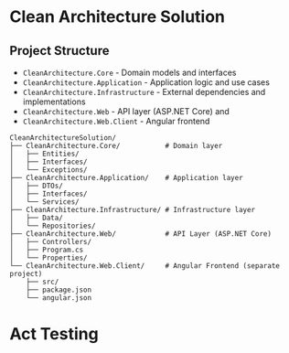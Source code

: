 # Clean Architecture Solution

## Project Structure
- `CleanArchitecture.Core` - Domain models and interfaces
- `CleanArchitecture.Application` - Application logic and use cases
- `CleanArchitecture.Infrastructure` - External dependencies and implementations
- `CleanArchitecture.Web` - API layer (ASP.NET Core) and 
- `CleanArchitecture.Web.Client` - Angular frontend
```
CleanArchitectureSolution/
├── CleanArchitecture.Core/           # Domain layer
│   ├── Entities/
│   ├── Interfaces/
│   └── Exceptions/
├── CleanArchitecture.Application/    # Application layer
│   ├── DTOs/
│   ├── Interfaces/
│   └── Services/
├── CleanArchitecture.Infrastructure/ # Infrastructure layer  
│   ├── Data/
│   └── Repositories/
├── CleanArchitecture.Web/            # API Layer (ASP.NET Core)
│   ├── Controllers/
│   ├── Program.cs
│   └── Properties/
└── CleanArchitecture.Web.Client/     # Angular Frontend (separate project)
    ├── src/
    ├── package.json
    └── angular.json
```


# Act Testing
